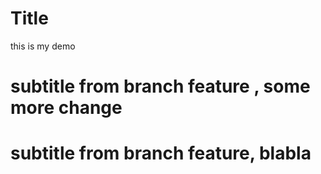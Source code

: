 # Title
this is my demo

# subtitle from branch feature , some more change
# subtitle from branch feature, blabla
